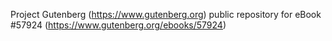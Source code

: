 Project Gutenberg (https://www.gutenberg.org) public repository for
eBook #57924 (https://www.gutenberg.org/ebooks/57924)
